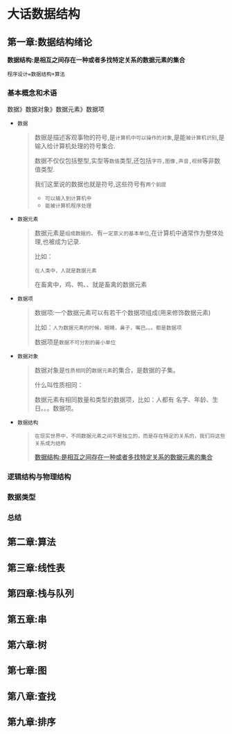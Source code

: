 # 大话数据结构

## 第一章:数据结构绪论

**数据结构:是相互之间存在一种或者多找特定关系的数据元素的集合**

`程序设计=数据结构+算法`

### 基本概念和术语

数据》数据对象》数据元素》数据项

- `数据` 

  > 数据是描述客观事物的符号,是`计算机中可以操作的对象`,是能`被计算机识别`,是输入给计算机处理的符号集合.
  >
  > 数据不仅仅包括整型,实型等`数值`类型,还包括`字符,图像,声音,视频`等非数值类型.
  >
  > 我们这里说的数据也就是符号,这些符号有`两个前提`
  >
  > - `可以输入到计算机中`
  > - `能被计算机程序处理`

- `数据元素`

  > 数据元素是`组成数据的`、有`一定意义的基本单位`,在计算机中通常作为整体处理,也被成为记录.
  >
  > 比如：
  >
  > `在人类中，人就是数据元素`
  >
  > 在畜禽中，鸡、鸭、、就是畜禽的数据元素

- `数据项`

  > 数据项:一个数据元素可以有若干个数据项组成(用来修饰数据元素)
  >
  > 比如：`人为数据元素的时候，眼睛，鼻子，嘴巴。。。都是数据项`
  >
  > 数据项是`数据不可分割的最小单位`

- `数据对象`

  > 数据对象是`性质相同`的`数据元素`的集合，是数据的子集。
  >
  > 什么叫性质相同：
  >
  > 数据元素有相同数量和类型的数据项，比如：人都有 名字、年龄、生日。。。数据项。

- `数据结构`

  > `在现实世界中，不同数据元素之间不是独立的，而是存在特定的关系的，我们将这些关系成为结构`
  >
  > <u>**数据结构:是相互之间存在一种或者多找特定关系的数据元素的集合**</u>

  

### 逻辑结构与物理结构



### 数据类型



### 总结







## 第二章:算法







## 第三章:线性表







## 第四章:栈与队列







## 第五章:串





## 第六章:树





## 第七章:图 





## 第八章:查找





## 第九章:排序





